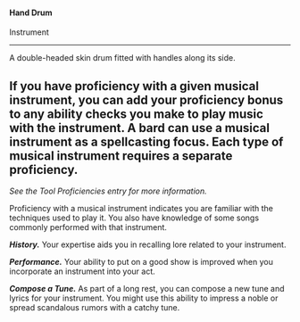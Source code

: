#### Hand Drum

Instrument

---

A double-headed skin drum fitted with handles along its side.

If you have proficiency with a given musical instrument, you can add your proficiency bonus to any ability checks you make to play music with the instrument. A bard can use a musical instrument as a spellcasting focus. Each type of musical instrument requires a separate proficiency.
---
*See the Tool Proficiencies entry for more information.*

Proficiency with a musical instrument indicates you are familiar with the techniques used to play it. You also have knowledge of some songs commonly performed with that instrument.

***History.*** Your expertise aids you in recalling lore related to your instrument.

***Performance.*** Your ability to put on a good show is improved when you incorporate an instrument into your act.

***Compose a Tune.*** As part of a long rest, you can compose a new tune and lyrics for your instrument. You might use this ability to impress a noble or spread scandalous rumors with a catchy tune.

#